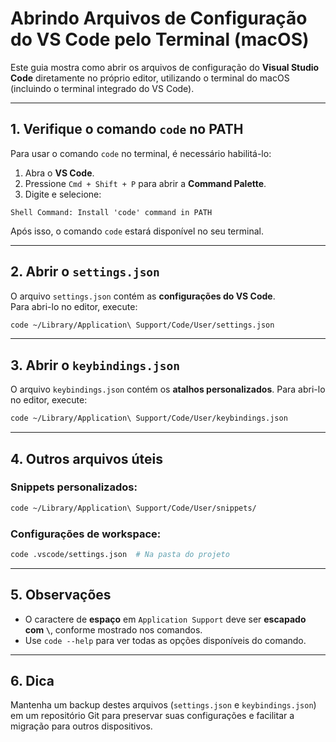 # Abrindo Arquivos de Configuração do VS Code pelo Terminal (macOS)

Este guia mostra como abrir os arquivos de configuração do **Visual Studio Code** diretamente no próprio editor, utilizando o terminal do macOS (incluindo o terminal integrado do VS Code).

---

## 1. Verifique o comando `code` no PATH

Para usar o comando `code` no terminal, é necessário habilitá-lo:

1. Abra o **VS Code**.
2. Pressione `Cmd + Shift + P` para abrir a **Command Palette**.
3. Digite e selecione:

```
Shell Command: Install 'code' command in PATH
```

Após isso, o comando `code` estará disponível no seu terminal.

---

## 2. Abrir o `settings.json`

O arquivo `settings.json` contém as **configurações do VS Code**.  
Para abri-lo no editor, execute:

```bash
code ~/Library/Application\ Support/Code/User/settings.json
```

---

## 3. Abrir o `keybindings.json`

O arquivo `keybindings.json` contém os **atalhos personalizados**.
Para abri-lo no editor, execute:

```bash
code ~/Library/Application\ Support/Code/User/keybindings.json
```

---

## 4. Outros arquivos úteis

### **Snippets personalizados:**
```bash
code ~/Library/Application\ Support/Code/User/snippets/
```

### **Configurações de workspace:**
```bash
code .vscode/settings.json  # Na pasta do projeto
```

---

## 5. Observações

* O caractere de **espaço** em `Application Support` deve ser **escapado com `\`**, conforme mostrado nos comandos.
* Use `code --help` para ver todas as opções disponíveis do comando.

---

## 6. Dica

Mantenha um backup destes arquivos (`settings.json` e `keybindings.json`) em um repositório Git para preservar suas configurações e facilitar a migração para outros dispositivos.

